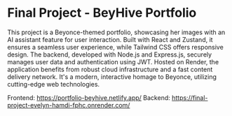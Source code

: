 # Final Project - BeyHive Portfolio


This project is a Beyonce-themed portfolio, showcasing her images with an AI assistant feature for user interaction. Built with React and Zustand, it ensures a seamless user experience, while Tailwind CSS offers responsive design. The backend, developed with Node.js and Express.js, securely manages user data and authentication using JWT. Hosted on Render, the application benefits from robust cloud infrastructure and a fast content delivery network. It's a modern, interactive homage to Beyonce, utilizing cutting-edge web technologies.

Frontend:
https://portfolio-beyhive.netlify.app/
Backend:
https://final-project-evelyn-hamdi-fphc.onrender.com/
